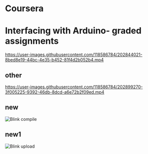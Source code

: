 # Coursera
# Interfacing with Arduino- graded assignments

https://user-images.githubusercontent.com/118586784/202844021-8bed8e19-44bc-4e35-b452-81f4d2b052b4.mp4
## other

https://user-images.githubusercontent.com/118586784/202899270-3f005225-9392-46db-8dcd-a6e72b2f09ed.mp4

## new
![Blink compile](https://user-images.githubusercontent.com/118586784/205961158-8ea86151-ab3a-4746-bfc9-4067b10e9168.png)
## new1
![Blink upload](https://user-images.githubusercontent.com/118586784/205961275-6b39ea3c-aba3-4c91-8ef4-76c843c6b73d.png)
